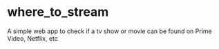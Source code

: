 # where_to_stream
A simple web app to check if a tv show or movie can be found on Prime Video, Netflix, etc
